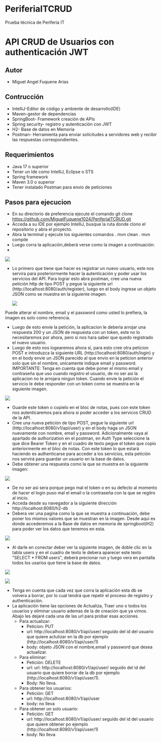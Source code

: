 # PeriferiaITCRUD
Prueba técnica de Periferia IT

# API CRUD de Usuarios con authenticación JWT

## Autor

- Miguel Angel Fuquene Arias

## Contrucción 

- IntelliJ-Editor de código y ambiente de desarrollo(IDE)
- Maven-gestor de dependencias 
- SpringBoot- Framework creación de APIs
- Spring security- registro y autenticación con JWT
- H2- Base de datos en Memoria
- Postman- Herramienta para enviar solicitudes a servidores web y recibir las respuestas correspondientes.
  

## Requerimientos
- Java 17 o superior
- Tener un Ide como IntelliJ, Eclipse o STS
- Spring framework
- Maven 3.0 o superior
- Tener instalado Postman para envio de peticiones


## Pasos para ejecucion

- En su directorio de preferencia ejecute el comando git clone https://github.com/MiguelFuquene1024/PeriferiaITCRUD.git
- Acceda a su IDE por ejemplo IntelliJ, busque la ruta donde clono el repositorio y abra el proyecto.
- Abra la terminal y ejecute los siguientes comandos
    . mvn clean 
    . mvn compile
- Luego corra la aplicación,deberá verse como la imagen a continuación:
- 
  
![](https://github.com/MiguelFuquene1024/PeriferiaITCRUD/blob/master/img/ApiRunning.png)

  
- Lo primero que tiene que hacer es registrar un nuevo usuario, este nos servira para posteriormente hacer la autenticación y poder usar los servicios del API. Para lograr esto abra postman, cree una nueva petición http de tipo POST y pegue la siguiente url (http://localhost:8080/auth/register), luego en el body ingrese un objeto JSON como se muestra en la siguiente imagen.


  ![](https://github.com/MiguelFuquene1024/PeriferiaITCRUD/blob/master/img/RegisterRequest.png)


Puede alterar el nombre, email y el password como usted lo prefiera, la imagen es solo como referencia.

-  Luego de esto envie la petición, la aplicacion le deberia arrojar una respuesta 200 y un JSON de respuesta con un token, este no lo necesitaremos por ahora, pero si nos hara saber que quedo registrado el nuevo usuario.
-  Luego de esto nos logearemos ahora si, para esto cree otra peticion POST e introduzca la siguiente URL (http://localhost:8080/auth/login) y en el body envie un JSON parecido al que envio en la peticion anterior solo que sin el nombre, unicamente indique email y password. IMPORTANTE: Tenga en cuenta que debe poner el mismo email y contraseña que uso cuando registro el usuario, de no ser asi la aplicacion no le arrojara ningun token.
Cuando envie la petición el servicio le debe responder con un token como se muestra en la siguiente imagen.


![](https://github.com/MiguelFuquene1024/PeriferiaITCRUD/blob/master/img/LoginRequest.png)


- Guarde este token o copielo en el bloc de notas, pues con este token nos autenticaremos para ahora si poder acceder a los servicos CRUD de la API.
- Cree una nueva petición de tipo POST, pegue la siguiente url (http://localhost:8080/v1/api/user) y en el body haga un JSON nuevamente con nombre, email y password. Adicionalmente vaya al apartado de authorization en el postman, en Auth Type seleccione la que dice Bearer Token y en el cuadro de texto pegue el token que copio anteriormente en el bloc de notas. Con este token lo que estará haciendo es authenticarse para acceder a los servicios, esta petición nos servirá para guardar un usuario en la base de datos.
- Debe obtener una respuesta como la que se muestra en la siguiente imagen:


![](https://github.com/MiguelFuquene1024/PeriferiaITCRUD/blob/master/img/CreateUser.png)
  
  
- De no ser asi sera porque pego mal el token o en su defecto al momento de hacer el login puso mal el email o la contraseña con la que se regitro al inicio.
- Acceda desde su navegador a la siguiente dirección http://localhost:8080/h2-db
- Debera ver una pagina como la que se muestra a continuación, debe poner los mismos valores que se muestran en la imagen. Desde aqui es donde accederemos a la Base de datos en memoria de springboot(H2) para poder ver los datos que tenemos en esta.


![](https://github.com/MiguelFuquene1024/PeriferiaITCRUD/blob/master/img/H2Form.png)
  
  
- Al darle en conectar deber ver la siguiente imagen, de doble clic en la tabla users y en el cuadro de texto le debera aparecer este texto "SELECT * FROM users", deberá precionar run y luego vera en pantalla todos los usarios que tiene la base de datos.


![](https://github.com/MiguelFuquene1024/PeriferiaITCRUD/blob/master/img/ViewTables.png)


![](https://github.com/MiguelFuquene1024/PeriferiaITCRUD/blob/master/img/AllUsers.png)

  
- Tenga en cuenta que cada vez que corra la aplicación esta db se volvera a borrar, por lo cual tendrá que repetir el proceso de registro y authenticación.
- La aplicación tiene las opciones de Actualiza, Traer uno o todos los usuarios y eliminar usuario ademas de la de creación que ya vimos. Abajo les dejaré cada una de las url para probar esas acciones.
  -  Para actualizar:
      -   Peticion: PUT
      -   url: http://localhost:8080/v1/api/user/ seguido del id del usuario que quiere actulizar en la db por ejemplo (http://localhost:8080/v1/api/user/1)
      -   body: objeto JSON con el nombre,email y password que desea actualizar.
  -  Para eliminar:
      -  Petición: DELETE
      -  url: url: http://localhost:8080/v1/api/user/ seguido del id del usuario que quiere borrar de la db por ejemplo (http://localhost:8080/v1/api/user/1).
      -  Body: No lleva.
  -  Para obtener los usuarios:
      -  Petición: GET
      -  url: http://localhost:8080/v1/api/user
      -  body: no lleva
  -  Para obtener un solo usuario:
      -  Petición: GET
      -  url: http://localhost:8080/v1/api/user/ seguido del id del usuario que quiere obtener po ejemplo (http://localhost:8080/v1/api/user/1)
      -  body: No lleva



